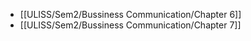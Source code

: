 - [[ULISS/Sem2/Bussiness Communication/Chapter 6]]
- [[ULISS/Sem2/Bussiness Communication/Chapter 7]]